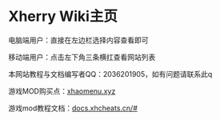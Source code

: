 # Xherry Wiki主页

电脑端用户：直接在左边栏选择内容查看即可

移动端用户：点击左下角三条横扛查看网站列表

本网站教程与文档编写者QQ：2036201905，如有问题请联系此q

游戏MOD购买点：[xhaomenu.xyz](https://xhaomeun.xyz/)

游戏mod教程文档：[docs.xhcheats.cn/#](https://docs.xhcheats.cn/#)


